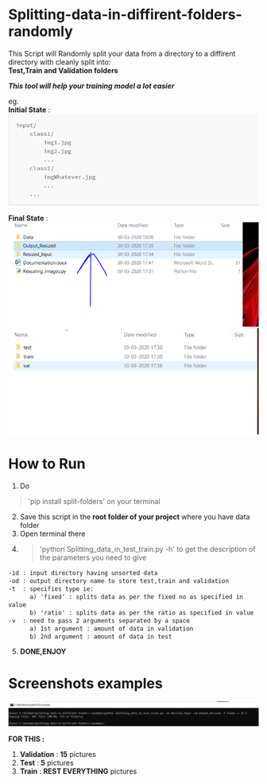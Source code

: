 # Splitting-data-in-diffirent-folders-randomly
This Script will Randomly split your data from a directory to a diffirent directory with cleanly split into:   
<b> Test,Train and Validation folders</b>   

<i><b> This tool will help your training model a lot easier</b></i>   

eg.   
<b>Initial State</b> :    
![](Images/1.PNG)

<b>Final State</b> :   
![](Images/3Capture.PNG)
![](Images/4Capture.PNG)   
   
      
# How to Run   
1. Do 
  >'pip install split-folders' on your terminal   
2. Save this script in the <b>root folder of your project</b> where you have data folder
3. Open terminal there
4. > 'python Splitting_data_in_test_train.py -h' to get the description of the parameters you need to give   

```
-id : input directory having unsorted data      
-od : output directory name to store test,train and validation      
-t  : specifies type ie:   
      a) 'fixed' : splits data as per the fixed no as specified in value   
      b) 'ratio' : splits data as per the ratio as specified in value   
-v  : need to pass 2 arguments separated by a space    
      a) 1st argument : amount of data in validation   
      b) 2nd argument : amount of data in test   
```
5. <b>DONE,ENJOY</B>

# Screenshots examples   
![](Images/5.PNG)   
   
   <b> FOR THIS :</B>   
   1. <b>Validation</b> : <b>15</b> pictures   
   2. <b>Test</b>       : <b>5</b> pictures   
   3. <b>Train</b>      : <b>REST EVERYTHING</b> pictures
   
